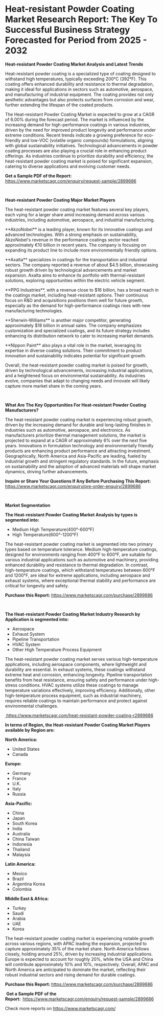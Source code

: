 <p><h1>Heat-resistant Powder Coating Market Research Report: The Key To Successful Business Strategy Forecasted for Period from 2025 - 2032</h1></p><p><strong>Heat-resistant Powder Coating Market Analysis and Latest Trends</strong></p>
<p><p>Heat-resistant powder coating is a specialized type of coating designed to withstand high temperatures, typically exceeding 200°C (392°F). This coating offers enhanced durability and resistance to thermal degradation, making it ideal for applications in sectors such as automotive, aerospace, and manufacturing of industrial equipment. The coating provides not only aesthetic advantages but also protects surfaces from corrosion and wear, further extending the lifespan of the coated products.</p><p>The Heat-resistant Powder Coating Market is expected to grow at a CAGR of 6.00% during the forecast period. The market is influenced by the increasing demand for high-performance coatings in various industries, driven by the need for improved product longevity and performance under extreme conditions. Recent trends indicate a growing preference for eco-friendly and low-VOC (volatile organic compounds) formulations, aligning with global sustainability initiatives. Technological advancements in powder coating processes are also playing a crucial role in enhancing product offerings. As industries continue to prioritize durability and efficiency, the heat-resistant powder coating market is poised for significant expansion, catering to diverse applications and evolving customer needs.</p></p>
<p><strong>Get a Sample PDF of the Report:&nbsp;</strong> <a href="https://www.marketscagr.com/enquiry/request-sample/2899686?utm_campaign=2945&utm_medium=2&utm_source=Github&utm_content=ia&utm_term=16032025&utm_id=heat-resistant-powder-coating">https://www.marketscagr.com/enquiry/request-sample/2899686</a></p>
<p>&nbsp;</p>
<p><strong>Heat-resistant Powder Coating Major Market Players</strong></p>
<p><p>The heat-resistant powder coating market features several key players, each vying for a larger share amid increasing demand across various industries, including automotive, aerospace, and industrial manufacturing.</p><p>**AkzoNobel** is a leading player, known for its innovative coatings and advanced technologies. With a strong emphasis on sustainability, AkzoNobel's revenue in the performance coatings sector reached approximately €10 billion in recent years. The company is focusing on expanding its product line to include more environmentally friendly options.</p><p>**Axalta** specializes in coatings for the transportation and industrial sectors. The company reported a revenue of about $4.5 billion, showcasing robust growth driven by technological advancements and market expansion. Axalta aims to enhance its portfolio with thermal-resistant solutions, exploring opportunities within the electric vehicle segment.</p><p>**PPG Industries**, with a revenue close to $16 billion, has a broad reach in the coatings market, including heat-resistant options. Their continuous focus on R&D and acquisitions positions them well for future growth, especially as the demand for high-performance coatings rises with new manufacturing technologies.</p><p>**Sherwin-Williams** is another major competitor, generating approximately $18 billion in annual sales. The company emphasizes customization and specialized coatings, and its future strategy includes enhancing its distribution network to cater to increasing market demands.</p><p>**Nippon Paint** also plays a vital role in the market, leveraging its expertise in diverse coating solutions. Their commitment to product innovation and sustainability indicates potential for significant growth.</p><p>Overall, the heat-resistant powder coating market is poised for growth, driven by technological advancements, increasing industrial applications, and a heightened focus on environmental sustainability. As industries evolve, companies that adapt to changing needs and innovate will likely capture more market share in the coming years.</p></p>
<p>&nbsp;</p>
<p><strong>What Are The Key Opportunities For Heat-resistant Powder Coating Manufacturers?</strong></p>
<p><p>The heat-resistant powder coating market is experiencing robust growth, driven by the increasing demand for durable and long-lasting finishes in industries such as automotive, aerospace, and electronics. As manufacturers prioritize thermal management solutions, the market is projected to expand at a CAGR of approximately 6% over the next five years. Innovations in formulation technology and environmentally friendly products are enhancing product performance and attracting investment. Geographically, North America and Asia-Pacific are leading, fueled by industrial growth and stringent regulatory standards. In the future, emphasis on sustainability and the adoption of advanced materials will shape market dynamics, driving further advancements.</p></p>
<p><strong>Inquire or Share Your Questions If Any Before Purchasing This Report:</strong> <a href="https://www.marketscagr.com/enquiry/pre-order-enquiry/2899686?utm_campaign=2945&utm_medium=2&utm_source=Github&utm_content=ia&utm_term=16032025&utm_id=heat-resistant-powder-coating">https://www.marketscagr.com/enquiry/pre-order-enquiry/2899686</a></p>
<p>&nbsp;</p>
<p><strong>Market Segmentation</strong></p>
<p><strong>The Heat-resistant Powder Coating Market Analysis by types is segmented into:</strong></p>
<p><ul><li>Medium High Temperature(400°-600°F)</li><li>High Temperature(600°-1200°F)</li></ul></p>
<p><p>The heat-resistant powder coating market is segmented into two primary types based on temperature tolerance. Medium high-temperature coatings, designed for environments ranging from 400°F to 600°F, are suitable for various industrial applications such as automotive and machinery, providing enhanced durability and resistance to thermal degradation. In contrast, high-temperature coatings, which withstand temperatures between 600°F and 1200°F, are ideal for extreme applications, including aerospace and exhaust systems, where exceptional thermal stability and performance are critical for longevity and safety.</p></p>
<p><strong>Purchase this Report:&nbsp;</strong><a href="https://www.marketscagr.com/purchase/2899686?utm_campaign=2945&utm_medium=2&utm_source=Github&utm_content=ia&utm_term=16032025&utm_id=heat-resistant-powder-coating">https://www.marketscagr.com/purchase/2899686</a></p>
<p>&nbsp;</p>
<p><strong>The Heat-resistant Powder Coating Market Industry Research by Application is segmented into:</strong></p>
<p><ul><li>Aerospace</li><li>Exhaust System</li><li>Pipeline Transportation</li><li>HVAC System</li><li>Other High Temperature Process Equipment</li></ul></p>
<p><p>The heat-resistant powder coating market serves various high-temperature applications, including aerospace components, where lightweight and durability are essential. In exhaust systems, these coatings withstand extreme heat and corrosion, enhancing longevity. Pipeline transportation benefits from heat resistance, ensuring safety and performance under high-stress conditions. HVAC systems utilize these coatings to manage temperature variations effectively, improving efficiency. Additionally, other high-temperature process equipment, such as industrial machinery, requires reliable coatings to maintain performance and protect against environmental challenges.</p></p>
<p><a href="https://www.marketscagr.com/heat-resistant-powder-coating-r2899686?utm_campaign=2945&utm_medium=2&utm_source=Github&utm_content=ia&utm_term=16032025&utm_id=heat-resistant-powder-coating">&nbsp;https://www.marketscagr.com/heat-resistant-powder-coating-r2899686</a></p>
<p><strong>In terms of Region, the Heat-resistant Powder Coating Market Players available by Region are:</strong></p>
<p>
    <p> <strong> North America: </strong>
        <ul>
            <li>United States</li>
            <li>Canada</li>
        </ul>
        </p> 
    <p> <strong> Europe: </strong>
        <ul>
            <li>Germany</li>
            <li>France</li>
            <li>U.K.</li>
            <li>Italy</li>
            <li>Russia</li>
        </ul>
        </p> 
    <p> <strong> Asia-Pacific: </strong>
        <ul>
            <li>China</li>
            <li>Japan</li>
            <li>South Korea</li>
            <li>India</li>
            <li>Australia</li>
            <li>China Taiwan</li>
            <li>Indonesia</li>
            <li>Thailand</li>
            <li>Malaysia</li>
        </ul>
        </p> 
    <p> <strong> Latin America: </strong>
        <ul>
            <li>Mexico</li>
            <li>Brazil</li>
            <li>Argentina Korea</li>
            <li>Colombia</li>
        </ul>
        </p> 
    <p> <strong> Middle East & Africa: </strong>
        <ul>
            <li>Turkey</li>
            <li>Saudi</li>
            <li>Arabia</li>
            <li>UAE</li>
            <li>Korea</li>
        </ul>
    </p>
    </p>
<p><p>The heat-resistant powder coating market is experiencing notable growth across various regions, with APAC leading the expansion, projected to capture approximately 35% of the market share. North America follows closely, holding around 25%, driven by increasing industrial applications. Europe is expected to account for roughly 20%, while the USA and China will contribute approximately 10% and 10%, respectively. Overall, APAC and North America are anticipated to dominate the market, reflecting their robust industrial sectors and rising demand for durable coatings.</p></p>
<p><strong>Purchase this Report: </strong><a href="https://www.marketscagr.com/purchase/2899686?utm_campaign=2945&utm_medium=2&utm_source=Github&utm_content=ia&utm_term=16032025&utm_id=heat-resistant-powder-coating">https://www.marketscagr.com/purchase/2899686</a></p>
<p>&nbsp;<strong>Get a Sample PDF of the Report:&nbsp;&nbsp;</strong><a href="https://www.marketscagr.com/enquiry/request-sample/2899686?utm_campaign=2945&utm_medium=2&utm_source=Github&utm_content=ia&utm_term=16032025&utm_id=heat-resistant-powder-coating">https://www.marketscagr.com/enquiry/request-sample/2899686</a></p>
<p><strong></strong></p>
<p>Check more reports on <a href="https://www.marketscagr.com/?utm_campaign=2945&utm_medium=2&utm_source=Github&utm_content=ia&utm_term=16032025&utm_id=heat-resistant-powder-coating">https://www.marketscagr.com/</a></p>